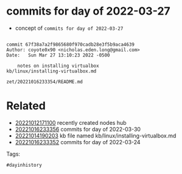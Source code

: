 # commits for day of 2022-03-27

- concept of `commits for day of 2022-03-27`

```

commit 67f38a7a2f9865680f970cadb28e3f5b9aca4639
Author: coyote0x90 <nicholas.eden.long@gmail.com>
Date:   Sun Mar 27 13:10:23 2022 -0500

    notes on installing virtualbox
kb/linux/installing-virtualbox.md
```

` zet/20221016233354/README.md `

# Related

- [20221012171100](/zet/20221012171100/README.md) recently created nodes hub
- [20221016233356](/zet/20221016233356/README.md) commits for day of 2022-03-30
- [20221014190203](/zet/20221014190203/README.md) kb file named kb/linux/installing-virtualbox.md
- [20221016233352](/zet/20221016233352/README.md) commits for day of 2022-03-24

Tags:

    #dayinhistory
